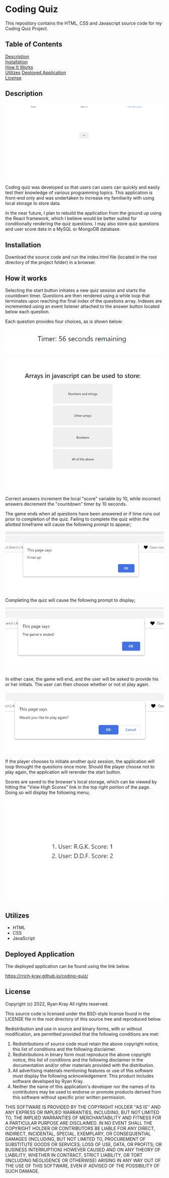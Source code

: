 # Coding Quiz

This repository contains the HTML, CSS and Javascript source code for my Coding Quiz Project.

## Table of Contents

[Description](#description)  
[Installation](#installation)  
[How It Works](#howItWorks)  
[Utilizes](#utilizes)
[Deployed Application](#deployedApplication)  
[License](#license)

## Description

![Coding Quiz Screenshot](./assets/images/screen1.png)

Coding quiz was developed so that users can users can quickly and easily test their knowledge of various programming topics. This application is front-end only and was undertaken to increase my familiarity with using local storage to store data.

In the near future, I plan to rebuild the application from the ground up using the React framework, which I believe would be better suited for conditionally rendering the quiz questions. I may also store quiz questions and user score data in a MySQL or MongoDB database.

## Installation

Download the source code and run the index.html file (located in the root directory of the project folder) in a browser.

## How it works

Selecting the start button initiates a new quiz session and starts the countdown timer. Questions are then rendered using a while loop that terminates upon reaching the final index of the questions array. Indexes are incremented using an event listener attached to the answer button located below each question.

Each question provides four choices, as is shown below:

![Length Prompt Screenshot](./assets/images/screen2.png)

![Content Prompt Screenshot](./assets/images/screen6.png)

Correct answers increment the local "score" variable by 10, while incorrect answers decrement the "countdown" timer by 10 seconds.

The game ends when all questions have been answered or if time runs out prior to completion of the quiz. Failing to complete the quiz within the allotted timeframe will cause the following prompt to appear;

![Invalid input prompt screenshot](./assets/images/screen7.png)

Completing the quiz will cause the following prompt to display;

![Invalid input prompt screenshot](./assets/images/screen8.png)

In either case, the game will end, and the user will be asked to provide his or her initials. The user can then choose whether or not ot play again.

![Invalid input prompt screenshot](./assets/images/screen9.png)

If the player chooses to initiate another quiz session, the application will loop throught the questions once more. Should the player choose not to play again, the application will rerender the start button.

Scores are saved to the browser's local storage, which can be viewed by hitting the "View High Scores" link in the top right portion of the page. Doing so will display the following menu;

![Invalid input prompt screenshot](./assets/images/screen5.png)

## Utilizes

- HTML
- CSS
- JavaScript

## Deployed Application

The deployed application can be found using the link below.

https://rrich-kray.github.io/coding-quiz/

## License

Copyright (c) 2022, Ryan Kray
All rights reserved.

This source code is licensed under the BSD-style license found in the LICENSE file in the root directory of this source tree and reproduced below.

Redistribution and use in source and binary forms, with or without modification, are permitted provided that the following conditions are met:

1. Redistributions of source code must retain the above copyright notice, this list of conditions and the following disclaimer.
2. Redistributions in binary form must reproduce the above copyright notice, this list of conditions and the following disclaimer in the documentation and/or other materials provided with the distribution.
3. All advertising materials mentioning features or use of this software must display the following acknowledgement: This product includes software developed by Ryan Kray.
4. Neither the name of this application's developer nor the names of its contributors may be used to endorse or promote products derived from this software without specific prior written permission.

THIS SOFTWARE IS PROVIDED BY THE COPYRIGHT HOLDER ''AS IS'' AND ANY EXPRESS OR IMPLIED WARRANTIES, INCLUDING, BUT NOT LIMITED TO, THE IMPLIED WARRANTIES OF MERCHANTABILITY AND FITNESS FOR A PARTICULAR PURPOSE ARE DISCLAIMED. IN NO EVENT SHALL THE COPYRIGHT HOLDER OR CONTRIBUTORS BE LIABLE FOR ANY DIRECT, INDIRECT, INCIDENTAL, SPECIAL, EXEMPLARY, OR CONSEQUENTIAL DAMAGES (INCLUDING, BUT NOT LIMITED TO, PROCUREMENT OF SUBSTITUTE GOODS OR SERVICES; LOSS OF USE, DATA, OR PROFITS; OR BUSINESS INTERRUPTION) HOWEVER CAUSED AND ON ANY THEORY OF LIABILITY, WHETHER IN CONTRACT, STRICT LIABILITY, OR TORT (INCLUDING NEGLIGENCE OR OTHERWISE) ARISING IN ANY WAY OUT OF THE USE OF THIS SOFTWARE, EVEN IF ADVISED OF THE POSSIBILITY OF SUCH DAMAGE.
